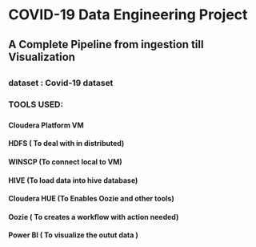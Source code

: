 # COVID-19 Data Engineering Project

## A Complete Pipeline from ingestion till Visualization
##
### dataset : Covid-19 dataset
### TOOLS USED:
### 
#### Cloudera Platform VM 
#### HDFS ( To deal with in distributed)
#### WINSCP (To connect local to VM)
#### HIVE (To load data into hive database)
#### Cloudera HUE (To Enables Oozie and other tools)
#### Oozie ( To creates a workflow with action needed)
#### Power BI ( To visualize the outut data )
